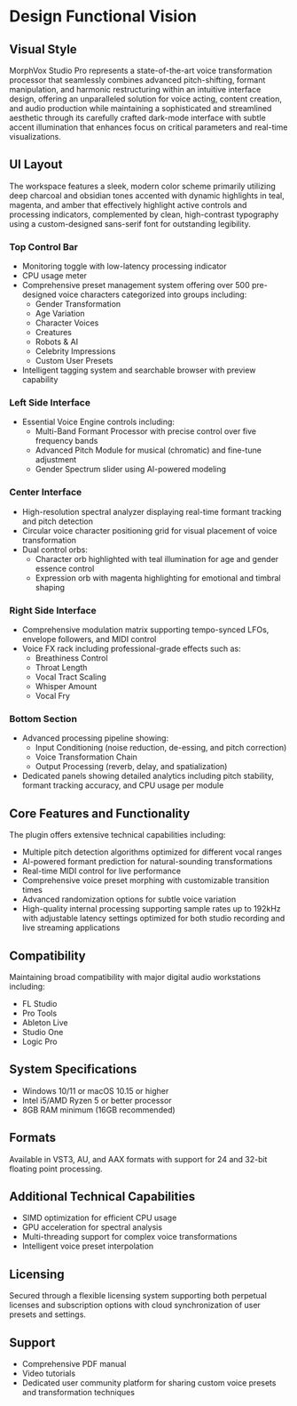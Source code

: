 # Design Functional Vision

## Visual Style
MorphVox Studio Pro represents a state-of-the-art voice transformation processor that seamlessly combines advanced pitch-shifting, formant manipulation, and harmonic restructuring within an intuitive interface design, offering an unparalleled solution for voice acting, content creation, and audio production while maintaining a sophisticated and streamlined aesthetic through its carefully crafted dark-mode interface with subtle accent illumination that enhances focus on critical parameters and real-time visualizations.

## UI Layout
The workspace features a sleek, modern color scheme primarily utilizing deep charcoal and obsidian tones accented with dynamic highlights in teal, magenta, and amber that effectively highlight active controls and processing indicators, complemented by clean, high-contrast typography using a custom-designed sans-serif font for outstanding legibility.

### Top Control Bar
- Monitoring toggle with low-latency processing indicator
- CPU usage meter
- Comprehensive preset management system offering over 500 pre-designed voice characters categorized into groups including:
  - Gender Transformation
  - Age Variation
  - Character Voices
  - Creatures
  - Robots & AI
  - Celebrity Impressions
  - Custom User Presets
- Intelligent tagging system and searchable browser with preview capability

### Left Side Interface
- Essential Voice Engine controls including:
  - Multi-Band Formant Processor with precise control over five frequency bands
  - Advanced Pitch Module for musical (chromatic) and fine-tune adjustment
  - Gender Spectrum slider using AI-powered modeling

### Center Interface
- High-resolution spectral analyzer displaying real-time formant tracking and pitch detection
- Circular voice character positioning grid for visual placement of voice transformation
- Dual control orbs:
  - Character orb highlighted with teal illumination for age and gender essence control
  - Expression orb with magenta highlighting for emotional and timbral shaping

### Right Side Interface
- Comprehensive modulation matrix supporting tempo-synced LFOs, envelope followers, and MIDI control
- Voice FX rack including professional-grade effects such as:
  - Breathiness Control
  - Throat Length
  - Vocal Tract Scaling
  - Whisper Amount
  - Vocal Fry

### Bottom Section
- Advanced processing pipeline showing:
  - Input Conditioning (noise reduction, de-essing, and pitch correction)
  - Voice Transformation Chain
  - Output Processing (reverb, delay, and spatialization)
- Dedicated panels showing detailed analytics including pitch stability, formant tracking accuracy, and CPU usage per module

## Core Features and Functionality
The plugin offers extensive technical capabilities including:
- Multiple pitch detection algorithms optimized for different vocal ranges
- AI-powered formant prediction for natural-sounding transformations
- Real-time MIDI control for live performance
- Comprehensive voice preset morphing with customizable transition times
- Advanced randomization options for subtle voice variation
- High-quality internal processing supporting sample rates up to 192kHz with adjustable latency settings optimized for both studio recording and live streaming applications

## Compatibility
Maintaining broad compatibility with major digital audio workstations including:
- FL Studio
- Pro Tools
- Ableton Live
- Studio One
- Logic Pro

## System Specifications
- Windows 10/11 or macOS 10.15 or higher
- Intel i5/AMD Ryzen 5 or better processor
- 8GB RAM minimum (16GB recommended)

## Formats
Available in VST3, AU, and AAX formats with support for 24 and 32-bit floating point processing.

## Additional Technical Capabilities
- SIMD optimization for efficient CPU usage
- GPU acceleration for spectral analysis
- Multi-threading support for complex voice transformations
- Intelligent voice preset interpolation

## Licensing
Secured through a flexible licensing system supporting both perpetual licenses and subscription options with cloud synchronization of user presets and settings.

## Support
- Comprehensive PDF manual
- Video tutorials
- Dedicated user community platform for sharing custom voice presets and transformation techniques
